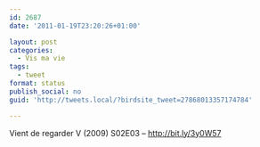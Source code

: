 ```yaml
---
id: 2687
date: '2011-01-19T23:20:26+01:00'

layout: post
categories:
  - Vis ma vie
tags:
  - tweet
format: status
publish_social: no
guid: 'http://tweets.local/?birdsite_tweet=27868013357174784'

---
```


Vient de regarder V (2009) S02E03 – http://bit.ly/3y0W57